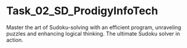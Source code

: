 # Task_02_SD_ProdigyInfoTech
Master the art of Sudoku-solving with an efficient program, unraveling puzzles and enhancing logical thinking. The ultimate Sudoku solver in action.
